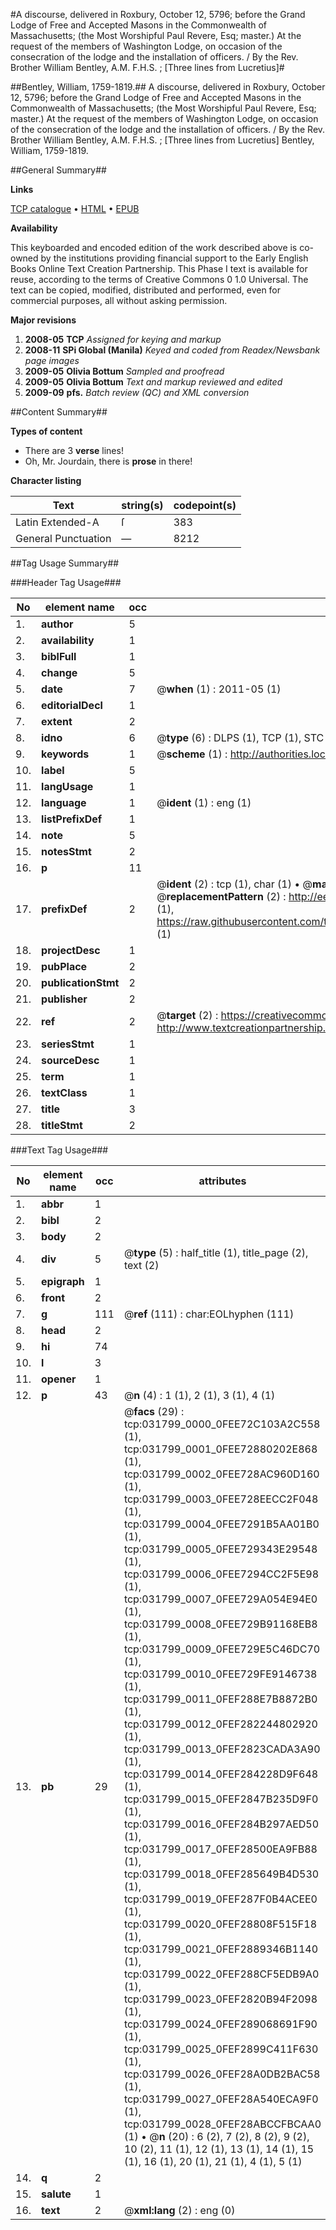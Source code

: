 #A discourse, delivered in Roxbury, October 12, 5796; before the Grand Lodge of Free and Accepted Masons in the Commonwealth of Massachusetts; (the Most Worshipful Paul Revere, Esq; master.) At the request of the members of Washington Lodge, on occasion of the consecration of the lodge and the installation of officers. / By the Rev. Brother William Bentley, A.M. F.H.S. ; [Three lines from Lucretius]#

##Bentley, William, 1759-1819.##
A discourse, delivered in Roxbury, October 12, 5796; before the Grand Lodge of Free and Accepted Masons in the Commonwealth of Massachusetts; (the Most Worshipful Paul Revere, Esq; master.) At the request of the members of Washington Lodge, on occasion of the consecration of the lodge and the installation of officers. / By the Rev. Brother William Bentley, A.M. F.H.S. ; [Three lines from Lucretius]
Bentley, William, 1759-1819.

##General Summary##

**Links**

[TCP catalogue](http://www.ota.ox.ac.uk/tcp/)  • 
[HTML](http://tei.it.ox.ac.uk/tcp/Texts-HTML/free/N24/N24038.html)  • 
[EPUB](http://tei.it.ox.ac.uk/tcp/Texts-EPUB/free/N24/N24038.epub)

**Availability**

This keyboarded and encoded edition of the
	       work described above is co-owned by the institutions
	       providing financial support to the Early English Books
	       Online Text Creation Partnership. This Phase I text is
	       available for reuse, according to the terms of Creative
	       Commons 0 1.0 Universal. The text can be copied,
	       modified, distributed and performed, even for
	       commercial purposes, all without asking permission.

**Major revisions**

1. __2008-05__ __TCP__ *Assigned for keying and markup*
1. __2008-11__ __SPi Global (Manila)__ *Keyed and coded from Readex/Newsbank page images*
1. __2009-05__ __Olivia Bottum__ *Sampled and proofread*
1. __2009-05__ __Olivia Bottum__ *Text and markup reviewed and edited*
1. __2009-09__ __pfs.__ *Batch review (QC) and XML conversion*

##Content Summary##

**Types of content**

  * There are 3 **verse** lines!
  * Oh, Mr. Jourdain, there is **prose** in there!

**Character listing**


|Text|string(s)|codepoint(s)|
|---|---|---|
|Latin Extended-A|ſ|383|
|General Punctuation|—|8212|

##Tag Usage Summary##

###Header Tag Usage###

|No|element name|occ|attributes|
|---|---|---|---|
|1.|__author__|5||
|2.|__availability__|1||
|3.|__biblFull__|1||
|4.|__change__|5||
|5.|__date__|7| @__when__ (1) : 2011-05 (1)|
|6.|__editorialDecl__|1||
|7.|__extent__|2||
|8.|__idno__|6| @__type__ (6) : DLPS (1), TCP (1), STC (1), NOTIS (1), IMAGE-SET (1), EVANS-CITATION (1)|
|9.|__keywords__|1| @__scheme__ (1) : http://authorities.loc.gov/ (1)|
|10.|__label__|5||
|11.|__langUsage__|1||
|12.|__language__|1| @__ident__ (1) : eng (1)|
|13.|__listPrefixDef__|1||
|14.|__note__|5||
|15.|__notesStmt__|2||
|16.|__p__|11||
|17.|__prefixDef__|2| @__ident__ (2) : tcp (1), char (1)  •  @__matchPattern__ (2) : ([0-9\-]+):([0-9IVX]+) (1), (.+) (1)  •  @__replacementPattern__ (2) : http://eebo.chadwyck.com/downloadtiff?vid=$1&page=$2 (1), https://raw.githubusercontent.com/textcreationpartnership/Texts/master/tcpchars.xml#$1 (1)|
|18.|__projectDesc__|1||
|19.|__pubPlace__|2||
|20.|__publicationStmt__|2||
|21.|__publisher__|2||
|22.|__ref__|2| @__target__ (2) : https://creativecommons.org/publicdomain/zero/1.0/ (1), http://www.textcreationpartnership.org/docs/. (1)|
|23.|__seriesStmt__|1||
|24.|__sourceDesc__|1||
|25.|__term__|1||
|26.|__textClass__|1||
|27.|__title__|3||
|28.|__titleStmt__|2||


###Text Tag Usage###

|No|element name|occ|attributes|
|---|---|---|---|
|1.|__abbr__|1||
|2.|__bibl__|2||
|3.|__body__|2||
|4.|__div__|5| @__type__ (5) : half_title (1), title_page (2), text (2)|
|5.|__epigraph__|1||
|6.|__front__|2||
|7.|__g__|111| @__ref__ (111) : char:EOLhyphen (111)|
|8.|__head__|2||
|9.|__hi__|74||
|10.|__l__|3||
|11.|__opener__|1||
|12.|__p__|43| @__n__ (4) : 1 (1), 2 (1), 3 (1), 4 (1)|
|13.|__pb__|29| @__facs__ (29) : tcp:031799_0000_0FEE72C103A2C558 (1), tcp:031799_0001_0FEE72880202E868 (1), tcp:031799_0002_0FEE728AC960D160 (1), tcp:031799_0003_0FEE728EECC2F048 (1), tcp:031799_0004_0FEE7291B5AA01B0 (1), tcp:031799_0005_0FEE729343E29548 (1), tcp:031799_0006_0FEE7294CC2F5E98 (1), tcp:031799_0007_0FEE729A054E94E0 (1), tcp:031799_0008_0FEE729B91168EB8 (1), tcp:031799_0009_0FEE729E5C46DC70 (1), tcp:031799_0010_0FEE729FE9146738 (1), tcp:031799_0011_0FEF288E7B8872B0 (1), tcp:031799_0012_0FEF282244802920 (1), tcp:031799_0013_0FEF2823CADA3A90 (1), tcp:031799_0014_0FEF284228D9F648 (1), tcp:031799_0015_0FEF2847B235D9F0 (1), tcp:031799_0016_0FEF284B297AED50 (1), tcp:031799_0017_0FEF28500EA9FB88 (1), tcp:031799_0018_0FEF285649B4D530 (1), tcp:031799_0019_0FEF287F0B4ACEE0 (1), tcp:031799_0020_0FEF28808F515F18 (1), tcp:031799_0021_0FEF2889346B1140 (1), tcp:031799_0022_0FEF288CF5EDB9A0 (1), tcp:031799_0023_0FEF2820B94F2098 (1), tcp:031799_0024_0FEF289068691F90 (1), tcp:031799_0025_0FEF2899C411F630 (1), tcp:031799_0026_0FEF28A0DB2BAC58 (1), tcp:031799_0027_0FEF28A540ECA9F0 (1), tcp:031799_0028_0FEF28ABCCFBCAA0 (1)  •  @__n__ (20) : 6 (2), 7 (2), 8 (2), 9 (2), 10 (2), 11 (1), 12 (1), 13 (1), 14 (1), 15 (1), 16 (1), 20 (1), 21 (1), 4 (1), 5 (1)|
|14.|__q__|2||
|15.|__salute__|1||
|16.|__text__|2| @__xml:lang__ (2) : eng (0)|
